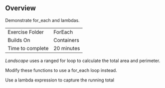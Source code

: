 ## Overview
Demonstrate for_each and lambdas.

| | |
| --------- | --------------------------- |
| Exercise Folder | ForEach |
| Builds On | Containers |
| Time to complete | 20 minutes

*Landscape* uses a ranged for loop to calculate the total area and perimeter.

Modify these functions to use a for_each loop instead.

Use a lambda expression to capture the running total


